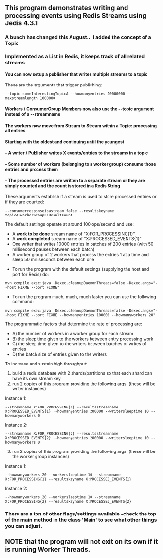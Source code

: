 ## This program demonstrates writing and processing events using Redis Streams using Jedis 4.3.1

### A bunch has changed this August... I added the concept of a Topic
### Implemented as a List in Redis, it keeps track of all related streams

#### You can now setup a publisher that writes multiple streams to a topic
These are the arguments that trigger publishing:  
```
--topic someInterestingTopicA --howmanyentries 10000000 --maxstreamlength 1000000
``` 
#### Workers / ConsumerGroup Members now also use the --topic argument instead of a --streamname
#### The workers now move from Stream to Stream within a Topic: processing all entries
#### Starting with the oldest and continuing until the youngest

#### - A writer / Publisher writes X events/entries to the streams in a topic
#### - Some number of workers (belonging to a worker group) consume those entries and process them
#### - The processed entries are written to a separate stream or they are simply counted and the count is stored in a Redis String
These arguments establish if a stream is used to store processed entries or if they are counted:
```
--consumerresponseisastream false --resultskeyname topicA:workerGroup2:ResultCount
```

The default settings operate at around 100 ops/second and use:
- A **work to be done** stream name of "X:FOR_PROCESSING{1}"
- A **work completed** stream name of "X:PROCESSED_EVENTS{1}"
- One writer that writes 10000 entries in batches of 200 entries (with 50 millisecond pauses between each batch)
- A worker group of 2 workers that process the entries 1 at a time and sleep 50 milliseconds between each one

* To run the program with the default settings (supplying the host and port for Redis) do:
```
mvn compile exec:java -Dexec.cleanupDaemonThreads=false -Dexec.args="--host FIXME --port FIXME"
```

* To run the program much, much, much faster you can use the following command:
```
mvn compile exec:java -Dexec.cleanupDaemonThreads=false -Dexec.args="--host FIXME --port FIXME --howmanyentries 100000 --howmanyworkers 20"
```


The programmatic factors that determine the rate of processing are:
- A) the number of workers in a worker group for each stream
- B) the sleep time given to the workers between entry processing work
- C) the sleep time given to the writers between batches of writes of entries
- D) the batch size of entries given to the writers

To increase and sustain high throughput:
1. build a redis database with 2 shards/partitions so that each shard can have its own stream key
2. run 2 copies of this program providing the following args: (these will be writer instances)

Instance 1:
```  
--streamname X:FOR_PROCESSING{1} --resultsstreamname X:PROCESSED_EVENTS{1} --howmanyentries 200000 --writersleeptime 10 --howmanyworkers 0
```
Instance 2:
```
--streamname X:FOR_PROCESSING{2} --resultsstreamname X:PROCESSED_EVENTS{2} --howmanyentries 200000 --writersleeptime 10 --howmanyworkers 0
```
3. run 2 copies of this program providing the following args: (these will be the worker group instances)

Instance 1:
```
--howmanyworkers 20 --workersleeptime 10 --streamname X:FOR_PROCESSING{1} --resultskeyname X:PROCESSED_EVENTS{1}
```

Instance 2:
```
--howmanyworkers 20 --workersleeptime 10 --streamname X:FOR_PROCESSING{2} --resultskeyname X:PROCESSED_EVENTS{2}
```


### There are a ton of other flags/settings available -check the top of the main method in the class 'Main' to see what other things you can adjust.

## NOTE that the program will not exit on its own if it is running Worker Threads.